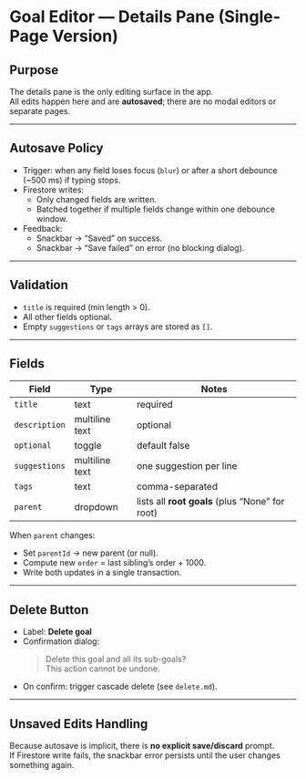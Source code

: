 # Goal Editor — Details Pane (Single-Page Version)

## Purpose
The details pane is the only editing surface in the app.  
All edits happen here and are **autosaved**; there are no modal editors or separate pages.

---

## Autosave Policy
- Trigger: when any field loses focus (`blur`) or after a short debounce (~500 ms) if typing stops.
- Firestore writes:
  - Only changed fields are written.
  - Batched together if multiple fields change within one debounce window.
- Feedback:
  - Snackbar → “Saved” on success.
  - Snackbar → “Save failed” on error (no blocking dialog).

---

## Validation
- `title` is required (min length > 0).
- All other fields optional.
- Empty `suggestions` or `tags` arrays are stored as `[]`.

---

## Fields
| Field | Type | Notes |
|-------|------|-------|
| `title` | text | required |
| `description` | multiline text | optional |
| `optional` | toggle | default false |
| `suggestions` | multiline text | one suggestion per line |
| `tags` | text | comma-separated |
| `parent` | dropdown | lists all **root goals** (plus “None” for root) |

When `parent` changes:
- Set `parentId` → new parent (or null).
- Compute new `order` = last sibling’s order + 1000.
- Write both updates in a single transaction.

---

## Delete Button
- Label: **Delete goal**
- Confirmation dialog:
  > Delete this goal and all its sub-goals?  
  > This action cannot be undone.
- On confirm: trigger cascade delete (see `delete.md`).

---

## Unsaved Edits Handling
Because autosave is implicit, there is **no explicit save/discard** prompt.  
If Firestore write fails, the snackbar error persists until the user changes something again.
